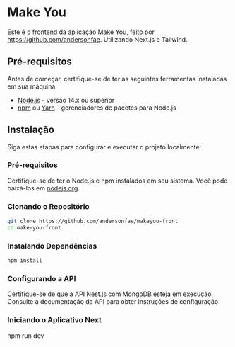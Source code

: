 # Make You

Este é o frontend da aplicação Make You, feito por https://github.com/andersonfae. Utilizando Next.js e Tailwind.

## Pré-requisitos

Antes de começar, certifique-se de ter as seguintes ferramentas instaladas em sua máquina:

- [Node.js](https://nodejs.org/) - versão 14.x ou superior
- [npm](https://www.npmjs.com/) ou [Yarn](https://yarnpkg.com/) - gerenciadores de pacotes para Node.js

## Instalação

Siga estas etapas para configurar e executar o projeto localmente:

### Pré-requisitos

Certifique-se de ter o Node.js e npm instalados em seu sistema. Você pode baixá-los em [nodejs.org](https://nodejs.org/).

### Clonando o Repositório

```bash
git clone https://github.com/andersonfae/makeyou-front
cd make-you-front
```

### Instalando Dependências

```bash
npm install
```

### Configurando a API

Certifique-se de que a API Nest.js com MongoDB esteja em execução. Consulte a documentação da API para obter instruções de configuração.

### Iniciando o Aplicativo Next

npm run dev
